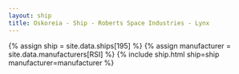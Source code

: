 ```yaml
---
layout: ship
title: Oskoreia - Ship - Roberts Space Industries - Lynx 
---
```

{% assign ship = site.data.ships[195] %}
{% assign manufacturer = site.data.manufacturers[RSI] %}
{% include ship.html ship=ship manufacturer=manufacturer %}
